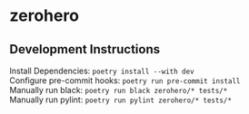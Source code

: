 # zerohero

## Development Instructions

Install Dependencies: `poetry install --with dev`  
Configure pre-commit hooks: `poetry run pre-commit install`  
Manually run black: `poetry run black zerohero/* tests/*`  
Manually run pylint: `poetry run pylint zerohero/* tests/*`
